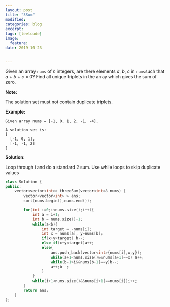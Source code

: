 ```yaml
---
layout: post
title: "3Sum"
modified:
categories: blog
excerpt:
tags: [leetcode]
image:
  feature:
date: 2019-10-23


---
```


Given an array `nums` of *n* integers, are there elements *a*, *b*, *c* in `nums`such that *a* + *b* + *c* = 0? Find all unique triplets in the array which gives the sum of zero.

**Note:**

The solution set must not contain duplicate triplets.

**Example:**

```
Given array nums = [-1, 0, 1, 2, -1, -4],

A solution set is:
[
  [-1, 0, 1],
  [-1, -1, 2]
]
```

**Solution:**

Loop through i and do a standard 2 sum. Use while loops to skip duplicate values

```c++
class Solution {
public:
    vector<vector<int>> threeSum(vector<int>& nums) {
        vector<vector<int> > ans;
        sort(nums.begin(),nums.end());

        for(int i=0;i<nums.size();i++){
            int a = i+1;
            int b = nums.size()-1;
            while(a<b){
                int target = -nums[i];
                int x = nums[a], y=nums[b];
                if(x+y>target) b--;
                else if(x+y<target)a++;
                else{
                    ans.push_back(vector<int>{nums[i],x,y});
                    while(a+1<nums.size()&&nums[a+1]==x) a++;
                    while(b-1>i&&nums[b-1]==y)b--;
                    a++;b--;
                }
            }
            while(i+1<nums.size()&&nums[i+1]==nums[i])i++;
        }
        return ans;
    }
};
```

